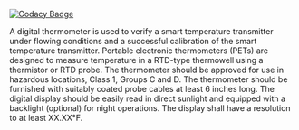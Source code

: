 
[![Codacy Badge](https://api.codacy.com/project/badge/Grade/cf8dd8c25c1547dd9d45a2ed7f3dbe5f)](https://app.codacy.com/gh/Surendrajakkula/M2_embeddedtrack?utm_source=github.com&utm_medium=referral&utm_content=Surendrajakkula/M2_embeddedtrack&utm_campaign=Badge_Grade_Settings)

A digital thermometer is used to verify a smart temperature transmitter under flowing conditions and a successful calibration of the smart temperature transmitter. Portable electronic thermometers (PETs) are designed to measure temperature in a RTD-type thermowell using a thermistor or RTD probe. The thermometer should be approved for use in hazardous locations, Class 1, Groups C and D. The thermometer should be furnished with suitably coated probe cables at least 6 inches long. The digital display should be easily read in direct sunlight and equipped with a backlight (optional) for night operations. The display shall have a resolution to at least XX.XX°F.
